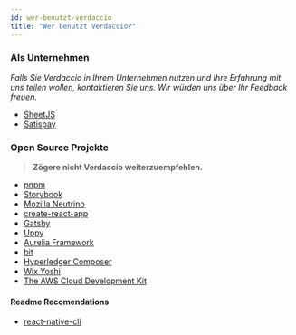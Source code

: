 ```yaml
---
id: wer-benutzt-verdaccio
title: "Wer benutzt Verdaccio?"
---
```


### Als Unternehmen

*Falls Sie Verdaccio in Ihrem Unternehmen nutzen und Ihre Erfahrung mit uns teilen wollen, kontaktieren Sie uns. Wir würden uns über Ihr Feedback freuen.*

* [SheetJS](https://sheetjs.com/)
* [Satispay](https://www.satispay.com/)

### Open Source Projekte

> **Zögere nicht Verdaccio weiterzuempfehlen.**

* [pnpm](https://pnpm.js.org/)
* [Storybook](https://storybook.js.org/)
* [Mozilla Neutrino](https://neutrinojs.org/)
* [create-react-app](https://github.com/facebook/create-react-app/blob/master/CONTRIBUTING.md#contributing-to-e2e-end-to-end-tests)
* [Gatsby](https://github.com/gatsbyjs/gatsby)
* [Uppy](https://github.com/transloadit/uppy)
* [Aurelia Framework](https://github.com/aurelia)
* [bit](https://github.com/teambit/bit)
* [Hyperledger Composer](https://github.com/hyperledger/composer)
* [Wix Yoshi](https://github.com/wix/yoshi)
* [The AWS Cloud Development Kit](https://github.com/awslabs/aws-cdk)

#### Readme Recomendations

* [react-native-cli](https://github.com/react-native-community/react-native-cli/blob/master/CONTRIBUTING.md)
